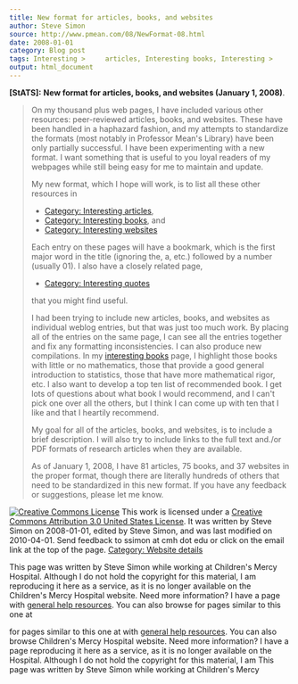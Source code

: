 ```yaml
---
title: New format for articles, books, and websites
author: Steve Simon
source: http://www.pmean.com/08/NewFormat-08.html
date: 2008-01-01
category: Blog post
tags: Interesting >     articles, Interesting books, Interesting >     websites, Interesting quotes, Website details
output: html_document
---
```

**[StATS]:** **New format for articles, books, and
websites (January 1, 2008)**.

> On my thousand plus web pages, I have included various other
> resources: peer-reviewed articles, books, and websites. These have
> been handled in a haphazard fashion, and my attempts to standardize
> the formats (most notably in Professor Mean\'s Library) have been only
> partially successful. I have been experimenting with a new format. I
> want something that is useful to you loyal readers of my webpages
> while still being easy for me to maintain and update.
>
> My new format, which I hope will work, is to list all these other
> resources in
>
> -   [Category: Interesting
>     articles](../category/InterestingArticles.html),
> -   [Category: Interesting books](../category/InterestingBooks.html),
>     and
> -   [Category: Interesting
>     websites](../category/InterestingWebsites.html)
>
> Each entry on these pages will have a bookmark, which is the first
> major word in the title (ignoring the, a, etc.) followed by a number
> (usually 01). I also have a closely related page,
>
> -   [Category: Interesting quotes](../quote/InterestingQuotes.asp)
>
> that you might find useful.
>
> I had been trying to include new articles, books, and websites as
> individual weblog entries, but that was just too much work. By placing
> all of the entries on the same page, I can see all the entries
> together and fix any formatting inconsistencies. I can also produce
> new compilations. In my [interesting
> books](../category/InterestingBooks.html) page, I highlight those
> books with little or no mathematics, those that provide a good general
> introduction to statistics, those that have more mathematical rigor,
> etc. I also want to develop a top ten list of recommended book. I get
> lots of questions about what book I would recommend, and I can\'t pick
> one over all the others, but I think I can come up with ten that I
> like and that I heartily recommend.
>
> My goal for all of the articles, books, and websites, is to include a
> brief description. I will also try to include links to the full text
> and./or PDF formats of research articles when they are available.
>
> As of January 1, 2008, I have 81 articles, 75 books, and 37 websites
> in the proper format, though there are literally hundreds of others
> that need to be standardized in this new format. If you have any
> feedback or suggestions, please let me know.

[![Creative Commons
License](http://i.creativecommons.org/l/by/3.0/us/80x15.png)](http://creativecommons.org/licenses/by/3.0/us/)
This work is licensed under a [Creative Commons Attribution 3.0 United
States License](http://creativecommons.org/licenses/by/3.0/us/). It was
written by Steve Simon on 2008-01-01, edited by Steve Simon, and was
last modified on 2010-04-01. Send feedback to ssimon at cmh dot edu or
click on the email link at the top of the page. [Category: Website
details](../category/WebsiteDetails.html)

This page was written by Steve Simon while working at Children\'s Mercy
Hospital. Although I do not hold the copyright for this material, I am
reproducing it here as a service, as it is no longer available on the
Children\'s Mercy Hospital website. Need more information? I have a page
with [general help resources](../GeneralHelp.html). You can also browse
for pages similar to this one at
<!---More--->
for pages similar to this one at
with [general help resources](../GeneralHelp.html). You can also browse
Children\'s Mercy Hospital website. Need more information? I have a page
reproducing it here as a service, as it is no longer available on the
Hospital. Although I do not hold the copyright for this material, I am
This page was written by Steve Simon while working at Children\'s Mercy

<!---Do not use
**[StATS]:** **New format for articles, books, and
This page was written by Steve Simon while working at Children\'s Mercy
Hospital. Although I do not hold the copyright for this material, I am
reproducing it here as a service, as it is no longer available on the
Children\'s Mercy Hospital website. Need more information? I have a page
with [general help resources](../GeneralHelp.html). You can also browse
for pages similar to this one at
--->

